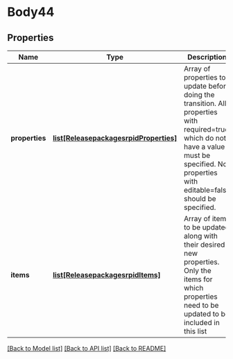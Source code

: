 # Body44

## Properties
Name | Type | Description | Notes
------------ | ------------- | ------------- | -------------
**properties** | [**list[ReleasepackagesrpidProperties]**](ReleasepackagesrpidProperties.md) | Array of properties to update before doing the transition. All properties           with required&#x3D;true which do not have a value must be specified. No properties with editable&#x3D;false           should be specified. | 
**items** | [**list[ReleasepackagesrpidItems]**](ReleasepackagesrpidItems.md) | Array of items to be updated along with their desired new properties. Only the           items for which properties need to be updated to be included in this list | 

[[Back to Model list]](../README.md#documentation-for-models) [[Back to API list]](../README.md#documentation-for-api-endpoints) [[Back to README]](../README.md)


